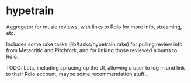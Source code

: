 hypetrain
=========

Aggregator for music reviews, with links to Rdio for more info, streaming, etc.

Includes some rake tasks (lib/tasks/hypetrain.rake) for pulling review info from Metacritic and Pitchfork, and for linking those reviewed albums to Rdio.

TODO: Lots, including sprucing up the UI, allowing a user to log in and link to their Rdio account, maybe some recommendation stuff...
